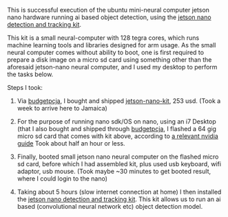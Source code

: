 This is successful execution of the ubuntu mini-neural computer jetson nano hardware running ai based object detection, using 
the [jetson nano detection and tracking kit](https://github.com/SteveMacenski/jetson_nano_detection_and_tracking).

This kit is a small neural-computer with 128 tegra cores, which runs machine learning tools and libraries designed for arm usage. 
As the small neural computer comes without ability to boot, one is first required to prepare a disk image on a micro sd card using something other than the aforesaid jetson-nano neural computer, and I used my desktop to perform the tasks below.



Steps I took:

1. Via [budgetpcja](https://www.facebook.com/budgetpcja/), I bought and shipped [jetson-nano-kit](https://www.amazon.com/Jetson-Nano-Developer-Kit-Package/dp/B07RQRMXQ6), 253 usd. (Took a week to arrive here to Jamaica)

2. For the purpose of running nano sdk/OS on nano, using an i7 Desktop (that I also bought and shipped through [budgetpcja](https://www.facebook.com/budgetpcja/), I flashed a 64 gig micro sd card that comes with kit above, according to [a relevant nvidia guide](https://developer.nvidia.com/embedded/learn/get-started-jetson-nano-devkit) Took about half an hour or less.

3. Finally, booted small jetson nano neural computer on the flashed micro sd card, before which I had assembled kit, plus used usb keyboard, wifi adaptor, usb mouse. (Took maybe ~30 minutes to get booted result, where I could login to the nano)

4. Taking about 5 hours (slow internet connection at home) I then installed the [jetson nano detection and tracking kit](https://github.com/SteveMacenski/jetson_nano_detection_and_tracking). This kit allows us to run an ai based (convolutional neural network etc) object detection model. 
